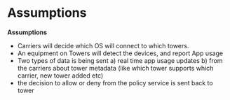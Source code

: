# Assumptions

**Assumptions**
- Carriers will decide which OS will connect to which towers.
- An equipment on Towers will detect the devices, and report App usage
- Two types of data is being sent a) real time app usage updates b) from the carriers about tower metadata (like which tower supports which carrier, new tower added etc)
- the decision to allow or deny from the policy service is sent back to tower   